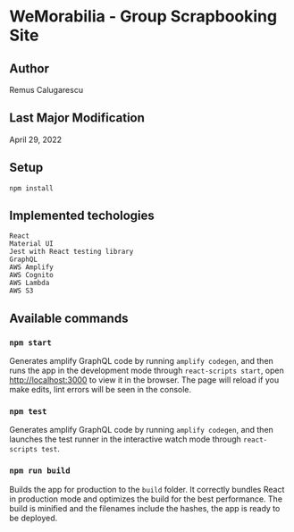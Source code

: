 # WeMorabilia - Group Scrapbooking Site

## Author
Remus Calugarescu

## Last Major Modification
April 29, 2022

## Setup
~~~~
npm install
~~~~

## Implemented techologies
~~~~
React
Material UI
Jest with React testing library
GraphQL
AWS Amplify
AWS Cognito
AWS Lambda
AWS S3
~~~~

## Available commands

### `npm start`
Generates amplify GraphQL code by running `amplify codegen`, and then runs the app in the development mode through `react-scripts start`, open [http://localhost:3000](http://localhost:3000) to view it in the browser. The page will reload if you make edits, lint errors will be seen in the console.


### `npm test`
Generates amplify GraphQL code by running `amplify codegen`, and then launches the test runner in the interactive watch mode through `react-scripts test`.


### `npm run build`
Builds the app for production to the `build` folder. It correctly bundles React in production mode and optimizes the build for the best performance. The build is minified and the filenames include the hashes, the app is ready to be deployed.